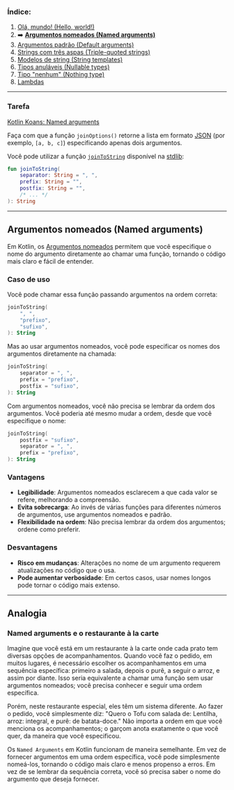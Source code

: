 ### Índice:

1. [Olá, mundo! (Hello, world!)](https://github.com/rsicarelli/kotlin-koans-edu-br/blob/main/koans/src/commonMain/kotlin/com/rsicarelli/koansbr/introduction/helloWorld/README.md)
2. ➡️ **[Argumentos nomeados (Named arguments)](https://github.com/rsicarelli/kotlin-koans-edu-br/blob/main/koans/src/commonMain/kotlin/com/rsicarelli/koansbr/introduction/namedArguments/README.md)**
3. [Argumentos padrão (Default arguments)](https://github.com/rsicarelli/kotlin-koans-edu-br/blob/main/koans/src/commonMain/kotlin/com/rsicarelli/koansbr/introduction/defaultArguments/README.md)
4. [Strings com três aspas (Triple-quoted strings)](https://github.com/rsicarelli/kotlin-koans-edu-br/blob/main/koans/src/commonMain/kotlin/com/rsicarelli/koansbr/introduction/tripleQuotedStrings/README.md)
5. [Modelos de string (String templates)](https://github.com/rsicarelli/kotlin-koans-edu-br/blob/main/koans/src/commonMain/kotlin/com/rsicarelli/koansbr/introduction/stringTemplates/README.md)
6. [Tipos anuláveis (Nullable types)](https://github.com/rsicarelli/kotlin-koans-edu-br/blob/main/koans/src/commonMain/kotlin/com/rsicarelli/koansbr/introduction/nullableTypes/README.md)
7. [Tipo "nenhum" (Nothing type)](https://github.com/rsicarelli/kotlin-koans-edu-br/blob/main/koans/src/commonMain/kotlin/com/rsicarelli/koansbr/introduction/nothingType/README.md)
8. [Lambdas](https://github.com/rsicarelli/kotlin-koans-edu-br/blob/main/koans/src/commonMain/kotlin/com/rsicarelli/koansbr/introduction/lambdas/README.md)

---

### Tarefa

[Kotlin Koans: Named arguments](https://play.kotlinlang.org/koans/Introduction/Named%20arguments/Task.kt)

Faça com que a função `joinOptions()` retorne a lista em formato [JSON](https://pt.wikipedia.org/wiki/JSON) (por exemplo, `[a, b, c]`)
especificando apenas dois argumentos.

Você pode utilizar a função [`joinToString`](https://kotlinlang.org/api/latest/jvm/stdlib/kotlin.collections/join-to-string.html) disponível
na [stdlib](https://kotlinlang.org/api/latest/jvm/stdlib/):

```kotlin
fun joinToString(
    separator: String = ", ",
    prefix: String = "",
    postfix: String = "",
    /* ... */
): String
```

---

## Argumentos nomeados (Named arguments)

Em Kotlin, os [Argumentos nomeados](https://kotlinlang.org/docs/kotlin-tour-functions.html#named-arguments) permitem que você especifique o
nome do argumento diretamente ao chamar uma função, tornando o código mais claro e fácil de entender.

### Caso de uso

Você pode chamar essa função passando argumentos na ordem correta:

```kotlin
joinToString(
    ", ",
    "prefixo",
    "sufixo",
): String
```

Mas ao usar argumentos nomeados, você pode especificar os nomes dos argumentos diretamente na chamada:

```kotlin
joinToString(
    separator = ", ",
    prefix = "prefixo",
    postfix = "sufixo",
): String
```

Com argumentos nomeados, você não precisa se lembrar da ordem dos argumentos. Você poderia até mesmo mudar a ordem, desde que você
especifique o nome:

```kotlin
joinToString(
    postfix = "sufixo",
    separator = ", ",
    prefix = "prefixo",
): String
```

### Vantagens

- **Legibilidade**: Argumentos nomeados esclarecem a que cada valor se refere, melhorando a compreensão.
- **Evita sobrecarga**: Ao invés de várias funções para diferentes números de argumentos, use argumentos nomeados e padrão.
- **Flexibilidade na ordem**: Não precisa lembrar da ordem dos argumentos; ordene como preferir.

### Desvantagens

- **Risco em mudanças**: Alterações no nome de um argumento requerem atualizações no código que o usa.
- **Pode aumentar verbosidade**: Em certos casos, usar nomes longos pode tornar o código mais extenso.

---
## Analogia

### Named arguments e o restaurante à la carte

Imagine que você está em um restaurante à la carte onde cada prato tem diversas opções de acompanhamentos. Quando você faz o pedido, em
muitos lugares, é necessário escolher os acompanhamentos em uma sequência específica: primeiro a salada, depois o purê, a seguir o arroz, e
assim por diante. Isso seria equivalente a chamar uma função sem usar argumentos nomeados; você precisa conhecer e seguir uma ordem
específica.

Porém, neste restaurante especial, eles têm um sistema diferente. Ao fazer o pedido, você simplesmente diz: "Quero o Tofu com salada de:
Lentilha, arroz: integral, e purê: de batata-doce." Não importa a ordem em que você menciona os acompanhamentos; o garçom anota exatamente o
que você quer, da maneira que você especificou.

Os `Named Arguments` em Kotlin funcionam de maneira semelhante. Em vez de fornecer argumentos em uma ordem específica, você pode
simplesmente nomeá-los, tornando o código mais claro e menos propenso a erros. Em vez de se lembrar da sequência correta, você só precisa
saber o nome do argumento que deseja fornecer.
